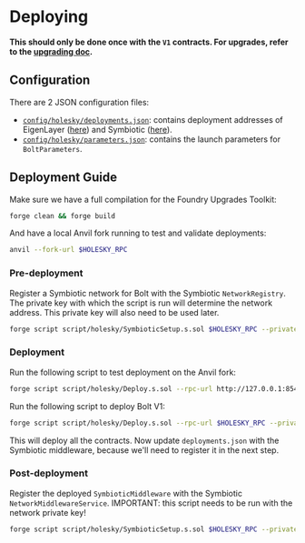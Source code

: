 # Deploying

**This should only be done once with the `V1` contracts. For upgrades, refer to the [upgrading doc](./upgrading.md).**

## Configuration

There are 2 JSON configuration files:
- [`config/holesky/deployments.json`](../config/holesky/deployments.json): contains deployment addresses of EigenLayer ([here](https://github.com/Layr-Labs/eigenlayer-contracts/blob/dev/README.md#deployments)) and Symbiotic ([here](https://docs.symbiotic.fi/deployments)). 
- [`config/holesky/parameters.json`](../config/holesky/parameters.json): contains the launch parameters for `BoltParameters`.


## Deployment Guide
Make sure we have a full compilation for the Foundry Upgrades Toolkit:
```bash
forge clean && forge build
```

And have a local Anvil fork running to test and validate deployments:

```bash
anvil --fork-url $HOLESKY_RPC
```

### Pre-deployment

Register a Symbiotic network for Bolt with the Symbiotic `NetworkRegistry`. The private key with which the script is run will determine the network address. This private key will also need to be used later.

```bash
forge script script/holesky/SymbioticSetup.s.sol $HOLESKY_RPC --private-key $NETWORK_PRIVATE_KEY --broadcast -vvvv --sig "run(string memory arg)" registerNetwork
```

### Deployment

Run the following script to test deployment on the Anvil fork:
```bash
forge script script/holesky/Deploy.s.sol --rpc-url http://127.0.0.1:8545 --private-key $PRIVATE_KEY --broadcast -vvvv
```

Run the following script to deploy Bolt V1:
```bash
forge script script/holesky/Deploy.s.sol --rpc-url $HOLESKY_RPC --private-key $PRIVATE_KEY --broadcast -vvvv
```

This will deploy all the contracts. Now update `deployments.json` with the Symbiotic middleware, because we'll need to register it
in the next step.

### Post-deployment

Register the deployed `SymbioticMiddleware` with the Symbiotic `NetworkMiddlewareService`. IMPORTANT: this script needs
to be run with the network private key!

```bash
forge script script/holesky/SymbioticSetup.s.sol $HOLESKY_RPC --private-key $NETWORK_PRIVATE_KEY --broadcast -vvvv --sig "run(string memory arg)" registerMiddleware
```